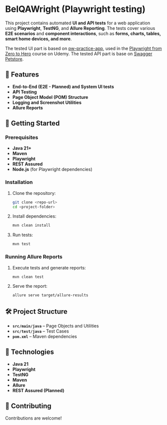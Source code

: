 # BelQAWright (Playwright testing)
This project contains automated **UI and API tests** for a web application using **Playwright**, **TestNG**, and **Allure Reporting**. The tests cover various **E2E scenarios** and **component interactions**, such as **forms, charts, tables, smart home devices, and more**.  

The tested UI part is based on [pw-practice-app](https://github.com/bondar-artem/pw-practice-app), used in the [Playwright from Zero to Hero](https://www.udemy.com/course/playwright-from-zero-to-hero/) course on Udemy. 
The tested API part is base on [Swagger Petstore](https://petstore.swagger.io).

## 📌 Features  

- **End-to-End (E2E - Planned) and System UI tests**  
- **API Testing**  
- **Page Object Model (POM) Structure**  
- **Logging and Screenshot Utilities**  
- **Allure Reports**  

## 🚀 Getting Started  

### Prerequisites  
- **Java 21+**  
- **Maven**  
- **Playwright**  
- **REST Assured**
- **Node.js** (for Playwright dependencies)  

### Installation  
1. Clone the repository:  
   ```sh
   git clone <repo-url>
   cd <project-folder>
   ```
2. Install dependencies:  
   ```sh
   mvn clean install
   ```
3. Run tests:  
   ```sh
   mvn test
   ```

### Running Allure Reports  
1. Execute tests and generate reports:  
   ```sh
   mvn clean test
   ```
2. Serve the report:  
   ```sh
   allure serve target/allure-results
   ```

## 🛠️ Project Structure  

- **`src/main/java`** – Page Objects and Utilities  
- **`src/test/java`** – Test Cases  
- **`pom.xml`** – Maven dependencies  

## 🤖 Technologies  

- **Java 21**  
- **Playwright**  
- **TestNG**  
- **Maven**  
- **Allure**  
- **REST Assured (Planned)**  

## 📢 Contributing  

Contributions are welcome!  

